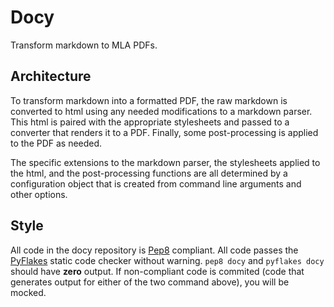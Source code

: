 Docy
====

Transform markdown to MLA PDFs.

Architecture
------------

To transform markdown into a formatted PDF, the raw markdown is converted to html using any needed modifications to a markdown parser. This html is paired with the appropriate stylesheets and passed to a converter that renders it to a PDF. Finally, some post-processing is applied to the PDF as needed.

The specific extensions to the markdown parser, the stylesheets applied to the html, and the post-processing functions are all determined by a configuration object that is created from command line arguments and other options.

Style
-----

All code in the docy repository is [Pep8](http://www.python.org/dev/peps/pep-0008/) compliant. All code passes the [PyFlakes](https://pypi.python.org/pypi/pyflakes) static code checker without warning.
`pep8 docy` and `pyflakes docy` should have **zero** output. If non-compliant code is commited (code that generates output for either of the two command above), you will be mocked.
